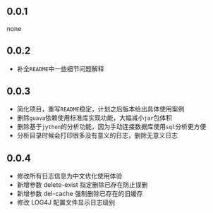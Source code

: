 ## 0.0.1

none

## 0.0.2

- 补全`README`中一些细节问题解释

## 0.0.3

- 简化项目，重写`README`稳定，计划之后版本给出具体使用案例
- 删除`guava`依赖使用标准库实现功能，大幅减小`jar`包体积
- 删除基于`jython`的分析功能，因为手动连接数据库使用`sql`分析更方便
- 分析目录时候会打印很多没有意义的日志，删除无意义日志

## 0.0.4

- 修改所有日志信息为中文优化使用体验
- 新增参数 delete-exist 指定删除已存在防止误删
- 新增参数 del-cache 强制删除已存在的旧缓存
- 修改 LOG4J 配置文件显示日志级别